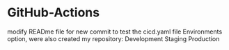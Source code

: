 # GitHub-Actions
modify READme file for new commit
to test the cicd.yaml file 
Environments option, were also created my repository:
Development
Staging
Production
